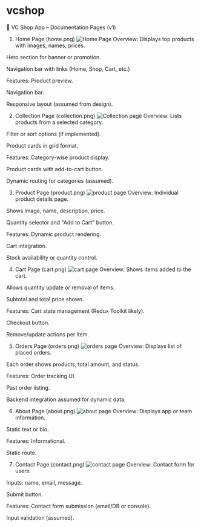 # vcshop
📝 VC Shop App – Documentation Pages (v1)

1. Home Page (home.png)
![Home Page](./sample/home.png)
Overview:
Displays top products with images, names, prices.

Hero section for banner or promotion.

Navigation bar with links (Home, Shop, Cart, etc.)

Features:
Product preview.

Navigation bar.

Responsive layout (assumed from design).

2. Collection Page (collection.png)
![Collection page](./sample/collection.png)
Overview:
Lists products from a selected category.

Filter or sort options (if implemented).

Product cards in grid format.

Features:
Category-wise product display.

Product cards with add-to-cart button.

Dynamic routing for categories (assumed).

3. Product Page (product.png)
![product page](./sample/product.png)
Overview:
Individual product details page.

Shows image, name, description, price.

Quantity selector and "Add to Cart" button.

Features:
Dynamic product rendering.

Cart integration.

Stock availability or quantity control.

4. Cart Page (cart.png)
![cart page](./sample/cart.png)
Overview:
Shows items added to the cart.

Allows quantity update or removal of items.

Subtotal and total price shown.

Features:
Cart state management (Redux Toolkit likely).

Checkout button.

Remove/update actions per item.

5. Orders Page (orders.png)
![orders page](./sample/orders.png)
Overview:
Displays list of placed orders.

Each order shows products, total amount, and status.

Features:
Order tracking UI.

Past order listing.

Backend integration assumed for dynamic data.

6. About Page (about.png)
![about page](./sample/about.png)
Overview:
Displays app or team information.

Static text or bio.

Features:
Informational.

Static route.

7. Contact Page (contact.png)
![contact page](./sample/contact.png)
Overview:
Contact form for users.

Inputs: name, email, message.

Submit button.

Features:
Contact form submission (email/DB or console).

Input validation (assumed).

